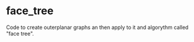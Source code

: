 # face_tree
Code to create outerplanar graphs an then apply to it and algorythm called "face tree".
